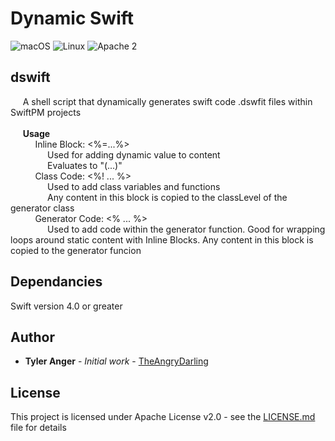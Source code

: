 # Dynamic Swift
![macOS](https://img.shields.io/badge/os-macOS-green.svg?style=flat)
![Linux](https://img.shields.io/badge/os-linux-green.svg?style=flat)
![Apache 2](https://img.shields.io/badge/license-Apache2-blue.svg?style=flat)


## dswift
&nbsp;&nbsp;&nbsp;&nbsp;&nbsp;A shell script that dynamically generates swift code .dswfit files within SwiftPM projects<br/>
&nbsp;&nbsp;&nbsp;&nbsp;&nbsp;<br/>
&nbsp;&nbsp;&nbsp;&nbsp;&nbsp;<b>Usage</b><br/>
&nbsp;&nbsp;&nbsp;&nbsp;&nbsp;&nbsp;&nbsp;&nbsp;&nbsp;&nbsp;Inline Block: <%=...%><br/>
&nbsp;&nbsp;&nbsp;&nbsp;&nbsp;&nbsp;&nbsp;&nbsp;&nbsp;&nbsp;&nbsp;&nbsp;&nbsp;&nbsp;&nbsp;Used for adding dynamic value to content<br/>
&nbsp;&nbsp;&nbsp;&nbsp;&nbsp;&nbsp;&nbsp;&nbsp;&nbsp;&nbsp;&nbsp;&nbsp;&nbsp;&nbsp;&nbsp;Evaluates to "\(...)"<br/>
&nbsp;&nbsp;&nbsp;&nbsp;&nbsp;&nbsp;&nbsp;&nbsp;&nbsp;&nbsp;Class Code: <%! ... %><br/>
&nbsp;&nbsp;&nbsp;&nbsp;&nbsp;&nbsp;&nbsp;&nbsp;&nbsp;&nbsp;&nbsp;&nbsp;&nbsp;&nbsp;&nbsp;Used to add class variables and functions<br/>
&nbsp;&nbsp;&nbsp;&nbsp;&nbsp;&nbsp;&nbsp;&nbsp;&nbsp;&nbsp;&nbsp;&nbsp;&nbsp;&nbsp;&nbsp;Any content in this block is copied to the classLevel of the generator class<br/>
&nbsp;&nbsp;&nbsp;&nbsp;&nbsp;&nbsp;&nbsp;&nbsp;&nbsp;&nbsp;Generator Code: <% ... %><br/>
&nbsp;&nbsp;&nbsp;&nbsp;&nbsp;&nbsp;&nbsp;&nbsp;&nbsp;&nbsp;&nbsp;&nbsp;&nbsp;&nbsp;&nbsp;Used to add code within the generator function.  Good for wrapping loops around static content with Inline Blocks.  Any content in this block is copied to the generator funcion<br/>
           
## Dependancies
Swift version 4.0 or greater

## Author

* **Tyler Anger** - *Initial work* - [TheAngryDarling](https://github.com/TheAngryDarling)

## License

This project is licensed under Apache License v2.0 - see the [LICENSE.md](LICENSE.md) file for details
